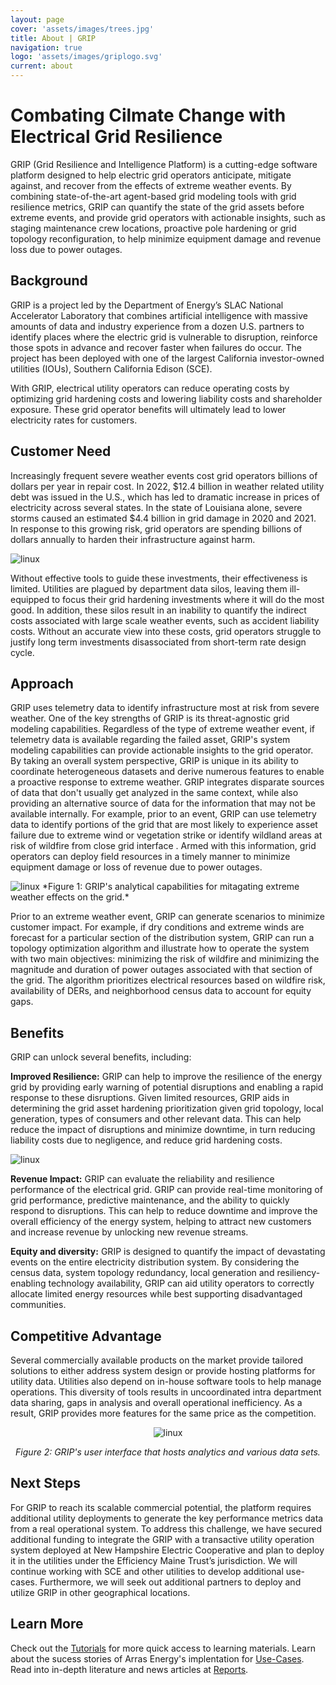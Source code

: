 ```yaml
---
layout: page
cover: 'assets/images/trees.jpg'
title: About | GRIP
navigation: true
logo: 'assets/images/griplogo.svg'
current: about
---
```



# Combating Cilmate Change with Electrical Grid Resilience

GRIP (Grid Resilience and Intelligence Platform) is a cutting-edge software platform designed to help electric grid operators anticipate, mitigate against, and recover from the effects of extreme weather events. By combining state-of-the-art agent-based grid modeling tools with grid resilience metrics, GRIP can quantify the state of the grid assets before extreme events, and provide grid operators with actionable insights, such as staging maintenance crew locations, proactive pole hardening or grid topology reconfiguration, to help minimize equipment damage and revenue loss due to power outages. 

## Background

GRIP is a project led by the Department of Energy’s SLAC National Accelerator Laboratory that combines artificial intelligence with massive amounts of data and industry experience from a dozen U.S. partners to identify places where the electric grid is vulnerable to disruption, reinforce those spots in advance and recover faster when failures do occur. The project has been deployed with one of the largest California investor-owned utilities (IOUs), Southern California Edison (SCE).

With GRIP, electrical utility operators can reduce operating costs by optimizing grid hardening costs and lowering liability costs and shareholder exposure. These grid operator benefits will ultimately lead to lower electricity rates for customers.

 
## Customer Need

Increasingly frequent severe weather events cost grid operators billions of dollars per year in repair cost. In 2022, $12.4 billion in weather related utility debt was issued in the U.S., which has led to dramatic increase in prices of electricity across several states. In the state of Louisiana alone, severe storms caused an estimated $4.4 billion in grid damage in 2020 and 2021. In response to this growing risk, grid operators are spending billions of dollars annually to harden their infrastructure against harm. 

<img src="{{ site.baseurl }}assets/images/2workers.jpg" alt="linux" style="max-width: 500px;">

Without effective tools to guide these investments, their effectiveness is limited.  Utilities are plagued by department data silos, leaving them ill-equipped to focus their grid hardening investments where it will do the most good. In addition, these silos result in an inability to quantify the indirect costs associated with large scale weather events, such as accident liability costs. Without an accurate view into these costs, grid operators struggle to justify long term investments disassociated from short-term rate design cycle. 

## Approach

GRIP uses telemetry data to identify infrastructure most at risk from severe weather. One of the key strengths of GRIP is its threat-agnostic grid modeling capabilities. Regardless of the type of extreme weather event, if telemetry data is available regarding the failed asset, GRIP's system modeling capabilities can provide actionable insights to the grid operator. By taking an overall system perspective, GRIP is unique in its ability to coordinate heterogeneous datasets and derive numerous features to enable a proactive response to extreme weather. GRIP integrates disparate sources of data that don't usually get analyzed in the same context, while also providing an alternative source of data for the information that may not be available internally. For example, prior to an event, GRIP can use telemetry data to identify portions of the grid that are most likely to experience asset failure due to extreme wind or vegetation strike or identify wildland areas at risk of wildfire from close grid interface . Armed with this information, grid operators can deploy field resources in a timely manner to minimize equipment damage or loss of revenue due to power outages.

<img src="{{ site.baseurl }}assets/images/metric.png" alt="linux" style="max-width: 550px;">
*Figure 1: GRIP's analytical capabilities for mitagating extreme weather effects on the grid.*


Prior to an extreme weather event, GRIP can generate scenarios to minimize customer impact. For example, if dry conditions and extreme winds are forecast for a particular section of the distribution system, GRIP can run a topology optimization algorithm and illustrate how to operate the system with two main objectives: minimizing the risk of wildfire and minimizing the magnitude and duration of power outages associated with that section of the grid. The algorithm prioritizes electrical resources based on wildfire risk, availability of DERs, and neighborhood census data to account for equity gaps. 

## Benefits

GRIP can unlock several benefits, including:

**Improved Resilience:** GRIP can help to improve the resilience of the energy grid by providing early warning of potential disruptions and enabling a rapid response to these disruptions. Given limited resources, GRIP aids in determining the grid asset hardening prioritization given grid topology, local generation, types of consumers and other relevant data. This can help reduce the impact of disruptions and minimize downtime, in turn reducing liability costs due to negligence, and reduce grid hardening costs.

<img src="{{ site.baseurl }}assets/images/fire.jpg" alt="linux" style="max-width: 520px;">

**Revenue Impact:** GRIP can evaluate the reliability and resilience performance of the electrical grid. GRIP can provide real-time monitoring of grid performance, predictive maintenance, and the ability to quickly respond to disruptions. This can help to reduce downtime and improve the overall efficiency of the energy system, helping to attract new customers and increase revenue by unlocking new revenue streams. 

**Equity and diversity:** GRIP is designed to quantify the impact of devastating events on the entire electricity distribution system. By considering the census data, system topology redundancy, local generation and resiliency-enabling technology availability, GRIP can aid utility operators to correctly allocate limited energy resources while best supporting  disadvantaged communities.

## Competitive Advantage

Several commercially available products on the market provide tailored solutions to either address system design or provide hosting platforms for utility data. Utilities also depend on in-house software tools to help manage operations. This diversity of tools results in uncoordinated intra department data sharing, gaps in analysis and overall operational inefficiency. As a result, GRIP provides more features for the same price as the competition.

<div style="text-align: center;">
  <img src="{{ site.baseurl }}assets/images/simulations.png" alt="linux" style="max-width: 550px;">
  <p style="text-align: center; font-style: italic;">Figure 2: GRIP's user interface that hosts analytics and various data sets.</p>
</div>

## Next Steps

For GRIP to reach its scalable commercial potential, the platform requires additional utility deployments to generate the key performance metrics data from a real operational system. To address this challenge, we have secured additional funding to integrate the GRIP with a transactive utility operation system deployed at New Hampshire Electric Cooperative and plan to deploy it in the utilities under the Efficiency Maine Trust’s jurisdiction. We will continue working with SCE and other utilities to develop additional use-cases. Furthermore, we will seek out additional partners to deploy and utilize GRIP in other geographical locations. 



## Learn More
Check out the [Tutorials](https://arras-energy.github.io/static-website/tutorials/) for more quick access to learning materials. Learn about the sucess stories of Arras Energy's implentation for [Use-Cases](https://arras-energy.github.io/static-website/use-cases/). Read into in-depth literature and news articles at [Reports](https://arras-energy.github.io/static-website/literature/). 

[Tutorials]:  https://arras-energy.github.io/static-website/tutorials/
[Reports]:   https://arras-energy.github.io/static-website/literature/ 
[Use-Cases]:  https://arras-energy.github.io/static-website/use-cases/  
[Arras Energy's GitHub repo]: https://github.com/arras-energy


